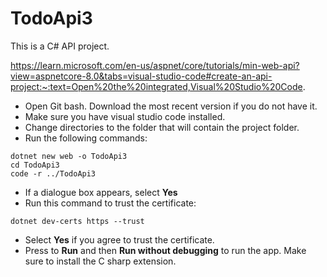 # TodoApi3

This is a C# API project.

https://learn.microsoft.com/en-us/aspnet/core/tutorials/min-web-api?view=aspnetcore-8.0&tabs=visual-studio-code#create-an-api-project:~:text=Open%20the%20integrated,Visual%20Studio%20Code.

- Open Git bash.  Download the most recent version if you do not have it.
- Make sure you have visual studio code installed.
- Change directories to the folder that will contain the project folder.
- Run the following commands:
```
dotnet new web -o TodoApi3
cd TodoApi3
code -r ../TodoApi3
```
- If a dialogue box appears, select **Yes**
- Run this command to trust the certificate:
```
dotnet dev-certs https --trust
```
- Select **Yes** if you agree to trust the certificate.
- Press to **Run** and then **Run without debugging** to run the app.  Make sure to install the C sharp extension.